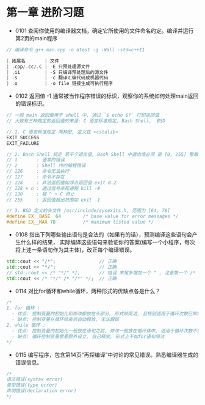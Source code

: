 # 第一章 进阶习题
- 0101 查阅你使用的编译器文档，确定它所使用的文件命名约定。编译并运行第2页的main程序
```c++
// 编译命令 g++ man.cpp -o atest -g -Wall -std=c++11

| 拓展名       | 文件
| .cpp/.cc/.C | -E 只预处理源文件
| .ii         | -S 只编译预处理后的源文件
| .s          | -c 翻译汇编代码成机器代码
| .o          | -o file 链接生成可执行程序
```

- 0102 返回值 -1 通常被当作程序错误的标识，观察你的系统如何处理main返回的错误标识。
```c++
// 一般 main 返回值用于 shell 中, 通过 `$ echo $?` 打印返回值
// 大致有三种规定的返回值的来源: C 语言标准规定, Bash Shell,  BSD

// 1. C 语言标准规定 两种宏, 定义在 <cstdlib>
EXIT_SUCCESS
EXIT_FAILURE

// 2. Bash Shell 规定 若干个退出值, Bash Shell 中退出值必须 是 [0, 255] 整数, 超出范围则未定义 其他 Shell 则有不同
// 1       : 通常的错误
// 2       : Shell 内的编程错误
// 126     : 命令无法执行
// 127     : 命令不存在
// 128     : 非法返回值如浮点返回值 exit 0.2
// 128 + n : 通过信号杀死进程 kill -#
// 130     : 被 ^ + C 终止
// 255     : 返回值超出范围如 exit -1

// 3. BSD 定义的头文件 /usr/include/sysexits.h, 范围为 [64, 78]
#define EX__BASE  64        /* base value for error messages */
#define EX__MAX 78          /* maximum listed value */ 
```

- 0108 指出下列哪些输出语句是合法的（如果有的话），预测编译这些语句会产生什么样的结果， 
实际编译这些语句来验证你的答案(编写一个小程序，每次将上述一条语句作为其主体)，改正每个编译错误。
```c++
std::cout << "/*";                // 正确
std::cout << "*/";                // 正确
// std::cout << /* "*/" */;       // 错误 末尾多增加一个 " , 注意第一个 /* 在不在引号内
std::cout << /* "*/" /* "/*" */;  // 正确
```

- 0114 对比for循环和while循环，两种形式的优缺点各是什么？
```c++
/*
1. for 循环 :  
  - 优点: 控制变量的初始化和修改都放在头部分, 形式较简洁, 且特别适用于循环次数已知的情况 
  - 缺点: 控制变量在循环结束后自动释放, 无法跟踪
2. while 循环 : 
  - 优点: 控制变量的初始化一般放在语句之前, 修改一般放在循环体中, 适用于循环次数不知的情况 
  - 缺点: 循环控制变量需要额外设立, 自己释放, 形式上不如for语句简洁
*/
```

- 0115 编写程序，包含第14页“再探编译”中讨论的常见错误。熟悉编译器生成的错误信息。
```c++
/*
语法错误(syntax error)
类型错误(type error)
声明错误(declaration error)
*/
```